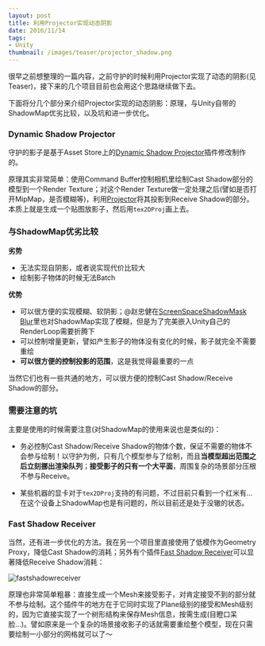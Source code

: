 ```yaml
---
layout: post
title: 利用Projector实现动态阴影
date: 2016/11/14
tags:
- Unity
thumbnail: /images/teaser/projector_shadow.png
---
```


很早之前想整理的一篇内容，之前守护的时候利用Projector实现了动态的阴影(见Teaser)，接下来的几个项目目前也会用这个思路继续做下去。

下面将分几个部分来介绍Projector实现的动态阴影：原理，与Unity自带的ShadowMap优劣比较，以及坑和进一步优化。

<!--more-->

### Dynamic Shadow Projector

守护的影子是基于Asset Store上的[Dynamic Shadow Projector](https://www.assetstore.unity3d.com/en/#!/content/35558)插件修改制作的。

原理其实非常简单：使用Command Buffer控制相机里绘制Cast Shadow部分的模型到一个Render Texture；对这个Render Texture做一定处理之后(譬如是否打开MipMap，是否模糊等)，利用[Projector](https://docs.unity3d.com/Manual/class-Projector.html)将其投影到Receive Shadow的部分。本质上就是生成一个贴图放影子，然后用`tex2DProj`画上去。

### 与ShadowMap优劣比较

**劣势**

- 无法实现自阴影，或者说实现代价比较大
- 绘制影子物体的时候无法Batch

**优势**

- 可以很方便的实现模糊、软阴影；@赵忠健在[ScreenSpaceShadowMask Blur](http://blog.uwa4d.com/archives/ScreenSpaceShadowMaskBlur.html)里也对ShadowMap实现了模糊，但是为了完美嵌入Unity自己的RenderLoop需要折腾下
- 可以控制增量更新，譬如产生影子的物体没有变化的时候，影子就完全不需要重绘
- **可以很方便的控制投影的范围**，这是我觉得最重要的一点

当然它们也有一些共通的地方，可以很方便的控制Cast Shadow/Receive Shadow的部分。

### 需要注意的坑

主要是使用的时候需要注意(对ShadowMap的使用来说也是类似的)：

- 务必控制Cast Shadow/Receive Shadow的物体个数，保证不需要的物体不会参与绘制！以守护为例，只有几个模型参与了绘制，而且**当模型超出范围之后立刻挪出渲染队列**；**接受影子的只有一个大平面**，周围复杂的场景部分压根不参与Receive。

- 某些机器的显卡对于`tex2DProj`支持的有问题，不过目前只看到一个红米有...在这个设备上ShadowMap也是有问题的，所以目前还是处于没辙的状态。

### Fast Shadow Receiver

当然，还有进一步优化的方法。我在另一个项目里直接使用了低模作为Geometry Proxy，降低Cast Shadow的消耗；另外有个插件[Fast Shadow Receiver](https://www.assetstore.unity3d.com/en/#!/content/20094)可以显著降低Receive Shadow消耗：

![fastshadowreceiver](/images/fastshadowreceiver.png)

原理也非常简单粗暴：直接生成一个Mesh来接受影子，对肯定接受不到的部分就不参与绘制。这个插件牛的地方在于它同时实现了Plane级别的接受和Mesh级别的，因为它直接实现了一个树形结构来保存Mesh信息，按需生成(目瞪口呆脸...)。譬如原来是一个复杂的场景接收影子的话就需要重绘整个模型，现在只需要绘制一小部分的网格就可以了～